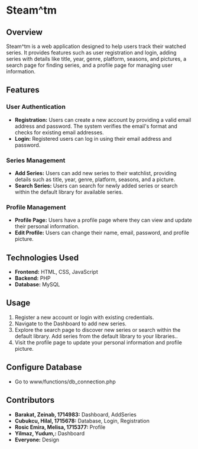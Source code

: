 # Steam^tm

## Overview
Steam^tm is a web application designed to help users track their watched series. It provides features such as user registration and login, adding series with details like title, year, genre, platform, seasons, and pictures, a search page for finding series, and a profile page for managing user information.

## Features

### User Authentication
- **Registration:** Users can create a new account by providing a valid email address and password. The system verifies the email's format and checks for existing email addresses.
- **Login:** Registered users can log in using their email address and password.

### Series Management
- **Add Series:** Users can add new series to their watchlist, providing details such as title, year, genre, platform, seasons, and a picture.
- **Search Series:** Users can search for newly added series or search within the default library for available series.

### Profile Management
- **Profile Page:** Users have a profile page where they can view and update their personal information.
- **Edit Profile:** Users can change their name, email, password, and profile picture.

## Technologies Used
- **Frontend:** HTML, CSS, JavaScript
- **Backend:** PHP
- **Database:** MySQL

## Usage
1. Register a new account or login with existing credentials.
2. Navigate to the Dashboard to add new series.
3. Explore the search page to discover new series or search within the default library. Add series from the default library to your libraries..
4. Visit the profile page to update your personal information and profile picture.

## Configure Database
- Go to www/functions/db_connection.php

## Contributors 
- **Barakat, Zeinab, 1714983:** Dashboard, AddSeries
- **Cubukcu, Hilal, 1715678:** Database, Login, Registration
- **Rosic Emira, Melisa, 1715377:** Profile
- **Yilmaz, Yudum,:** Dashboard
- **Everyone:** Design